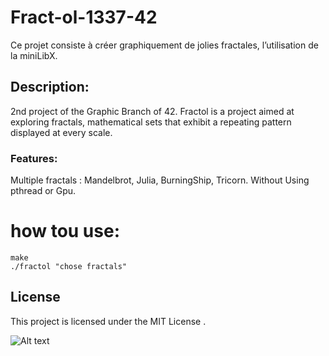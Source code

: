 # Fract-ol-1337-42
Ce projet consiste à créer graphiquement de jolies fractales, l’utilisation de la miniLibX.

## Description:
2nd project of the Graphic Branch of 42. Fractol is a project aimed at exploring fractals, mathematical sets that exhibit a repeating pattern displayed at every scale.

### Features:
Multiple fractals : Mandelbrot, Julia, BurningShip, Tricorn. Without Using pthread or Gpu.

# how tou use:
```
make
./fractol "chose fractals"
```
## License

This project is licensed under the MIT License .

![Alt text](mandel.jpg?raw=true "Mandelbrot")
